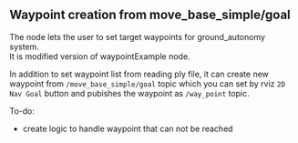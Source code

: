 ## Waypoint creation from move_base_simple/goal

The node lets the user to set target waypoints for ground_autonomy system.<br>
It is modified version of waypointExample node.

In addition to set waypoint list from reading ply file, it can create new waypoint from ```/move_base_simple/goal``` topic which you can set by rviz ```2D Nav Goal``` button and pubishes the waypoint as ```/way_point``` topic. 

To-do:
-   create logic to handle waypoint that can not be reached